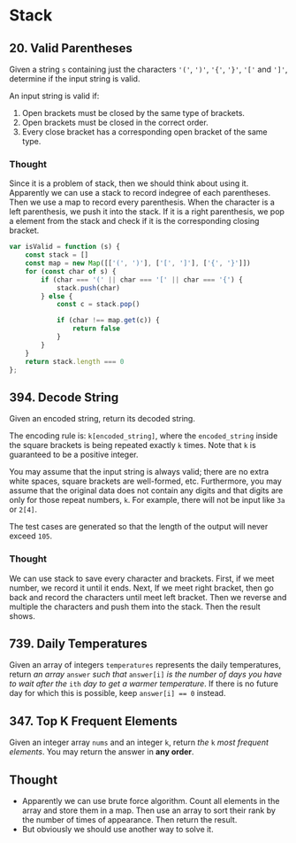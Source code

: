 # Stack

## 20. Valid Parentheses

Given a string `s` containing just the characters `'('`, `')'`, `'{'`, `'}'`, `'['` and `']'`, determine if the input string is valid.

An input string is valid if:

1. Open brackets must be closed by the same type of brackets.
2. Open brackets must be closed in the correct order.
3. Every close bracket has a corresponding open bracket of the same type.

### Thought

Since it is a problem of stack, then we should think about using it. Apparently we can use a stack to record indegree of each parentheses. Then we use a map to record every parenthesis. When the character is a left parenthesis, we push it into the stack. If it is a right parenthesis, we pop a element from the stack and check if it is the corresponding  closing bracket.

```javascript
var isValid = function (s) {
    const stack = []
    const map = new Map([['(', ')'], ['[', ']'], ['{', '}']])
    for (const char of s) {
        if (char === '(' || char === '[' || char === '{') {
            stack.push(char)
        } else {
            const c = stack.pop()

            if (char !== map.get(c)) {
                return false
            }
        }
    }
    return stack.length === 0
};
```

## 394. Decode String

Given an encoded string, return its decoded string.

The encoding rule is: `k[encoded_string]`, where the `encoded_string` inside the square brackets is being repeated exactly `k` times. Note that `k` is guaranteed to be a positive integer.

You may assume that the input string is always valid; there are no extra white spaces, square brackets are well-formed, etc. Furthermore, you may assume that the original data does not contain any digits and that digits are only for those repeat numbers, `k`. For example, there will not be input like `3a` or `2[4]`.

The test cases are generated so that the length of the output will never exceed `105`.

### Thought

We can use stack to save every character and brackets. First, if we meet number, we record it until it ends. Next, If we meet right bracket, then go back and record the characters until meet left bracket. Then we reverse and multiple the characters and push them into the stack. Then the result shows.

## 739. Daily Temperatures

Given an array of integers `temperatures` represents the daily temperatures, return *an array* `answer` *such that* `answer[i]` *is the number of days you have to wait after the* `ith` *day to get a warmer temperature*. If there is no future day for which this is possible, keep `answer[i] == 0` instead.



## 347. Top K Frequent Elements

Given an integer array `nums` and an integer `k`, return *the* `k` *most frequent elements*. You may return the answer in **any order**.

 

## Thought

- Apparently we can use brute force algorithm. Count all elements in the array and store them in a map. Then use an array to sort their rank by the number of times of appearance. Then return the result.
- But obviously we should use another way to solve it.
